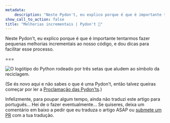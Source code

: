 ```yaml
---
metadata:
    description: "Neste Pydon't, eu explico porque é que é importante tentarmos fazer pequenas melhorias incrementais ao nosso código, e dou dicas para facilitar esse processo."
show_call_to_action: false
title: "Melhorias incrementais | Pydon't 🐍"
---
```


Neste Pydon't, eu explico porque é que é importante tentarmos
fazer pequenas melhorias incrementais ao nosso código,
e dou dicas para facilitar esse processo.


===

![O logótipo do Python rodeado por três setas que aludem ao símbolo da reciclagem.](_thumbnail.png)

(Se és novo aqui e não sabes o que é uma Pydon't, então talvez queiras começar por
ler a [Proclamação das Pydon'ts][manifesto].)

Infelizmente, para poupar algum tempo, ainda não traduzi este artigo para português...
Hei de o fazer eventualmente...
Se quiseres, deixa um comentário em baixo a pedir que eu traduza o artigo ASAP ou [submete um PR][pr] com a tua tradução.


[pr]: https://github.com/mathspp/mathspp/blob/master/pages/02.blog/04.pydonts/the-power-of-reduce/item.pt.md
[subscribe]: https://mathspp.com/subscribe
[manifesto]: /blog/pydonts/pydont-manifesto
